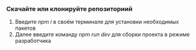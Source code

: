 ### Скачайте или клонируйте репозиториий
1. Введите _npm i_ в своём терминале для установки необходимых пакетов
2. Далее введите команду _npm run dev_ для сборки проекта в режиме разработчика

